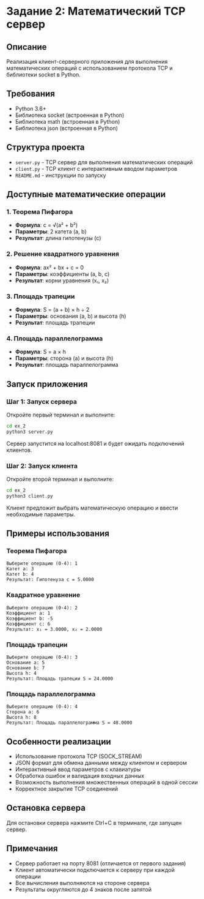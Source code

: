 # Задание 2: Математический TCP сервер

## Описание
Реализация клиент-серверного приложения для выполнения математических операций с использованием протокола TCP и библиотеки socket в Python.

## Требования
- Python 3.6+
- Библиотека socket (встроенная в Python)
- Библиотека math (встроенная в Python)
- Библиотека json (встроенная в Python)

## Структура проекта
- `server.py` - TCP сервер для выполнения математических операций
- `client.py` - TCP клиент с интерактивным вводом параметров
- `README.md` - инструкции по запуску

## Доступные математические операции

### 1. Теорема Пифагора
- **Формула**: c = √(a² + b²)
- **Параметры**: 2 катета (a, b)
- **Результат**: длина гипотенузы (c)

### 2. Решение квадратного уравнения
- **Формула**: ax² + bx + c = 0
- **Параметры**: коэффициенты (a, b, c)
- **Результат**: корни уравнения (x₁, x₂)

### 3. Площадь трапеции
- **Формула**: S = (a + b) × h ÷ 2
- **Параметры**: основания (a, b) и высота (h)
- **Результат**: площадь трапеции

### 4. Площадь параллелограмма
- **Формула**: S = a × h
- **Параметры**: сторона (a) и высота (h)
- **Результат**: площадь параллелограмма

## Запуск приложения

### Шаг 1: Запуск сервера
Откройте первый терминал и выполните:
```bash
cd ex_2
python3 server.py
```

Сервер запустится на localhost:8081 и будет ожидать подключений клиентов.

### Шаг 2: Запуск клиента
Откройте второй терминал и выполните:
```bash
cd ex_2
python3 client.py
```

Клиент предложит выбрать математическую операцию и ввести необходимые параметры.

## Примеры использования

### Теорема Пифагора
```
Выберите операцию (0-4): 1
Катет a: 3
Катет b: 4
Результат: Гипотенуза c = 5.0000
```

### Квадратное уравнение
```
Выберите операцию (0-4): 2
Коэффициент a: 1
Коэффициент b: -5
Коэффициент c: 6
Результат: x₁ = 3.0000, x₂ = 2.0000
```

### Площадь трапеции
```
Выберите операцию (0-4): 3
Основание a: 5
Основание b: 7
Высота h: 4
Результат: Площадь трапеции S = 24.0000
```

### Площадь параллелограмма
```
Выберите операцию (0-4): 4
Сторона a: 6
Высота h: 8
Результат: Площадь параллелограмма S = 48.0000
```

## Особенности реализации
- Использование протокола TCP (SOCK_STREAM)
- JSON формат для обмена данными между клиентом и сервером
- Интерактивный ввод параметров с клавиатуры
- Обработка ошибок и валидация входных данных
- Возможность выполнения множественных операций в одной сессии
- Корректное закрытие TCP соединений

## Остановка сервера
Для остановки сервера нажмите Ctrl+C в терминале, где запущен сервер.

## Примечания
- Сервер работает на порту 8081 (отличается от первого задания)
- Клиент автоматически подключается к серверу при каждой операции
- Все вычисления выполняются на стороне сервера
- Результаты округляются до 4 знаков после запятой

